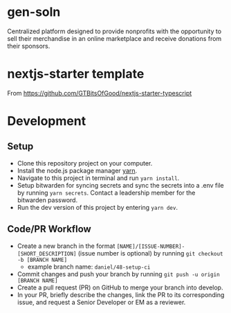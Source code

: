 # gen-soln
Centralized platform designed to provide nonprofits with the opportunity to sell their merchandise in an online marketplace and receive donations from their sponsors.

# nextjs-starter template
From https://github.com/GTBitsOfGood/nextjs-starter-typescript

# Development
## Setup
- Clone this repository project on your computer.
- Install the node.js package manager [yarn](https://classic.yarnpkg.com/en/docs/install/).
- Navigate to this project in terminal and run `yarn install`.
- Setup bitwarden for syncing secrets and sync the secrets into a .env file by running `yarn secrets`. Contact a leadership member for the bitwarden password.
- Run the dev version of this project by entering `yarn dev`.

## Code/PR Workflow
- Create a new branch in the format `[NAME]/[ISSUE-NUMBER]-[SHORT_DESCRIPTION]` (issue number is optional) by running `git checkout -b [BRANCH NAME]`
  - example branch name: `daniel/48-setup-ci`
- Commit changes and push your branch by running `git push -u origin [BRANCH NAME]`
- Create a pull request (PR) on GitHub to merge your branch into develop.
- In your PR, briefly describe the changes, link the PR to its corresponding issue, and request a Senior Developer or EM as a reviewer.